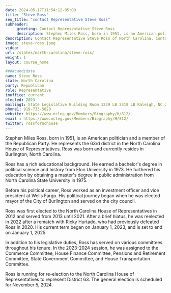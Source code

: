```yaml
---
date: 2024-05-17T11:54:12-05:00
title: "Steve Ross"
seo_title: "contact Representative Steve Ross"
subheader:
     greeting: Contact Representative Steve Ross
     description: Stephen Miles Ross, born in 1951, is an American politician and a member of the Republican Party. He represents the 63rd district in the North Carolina House of Representatives. Ross was born and currently resides in Burlington, North Carolina.
description: Contact Representative Steve Ross of North Carolina. Contact information for Steve Ross includes email address, phone number, and mailing address.
image: steve-ross.jpeg
video:
url: /states/north-carolina/steve-ross/
weight: 1
layout: course_home

####candidate
name: Steve Ross
state: North Carolina
party: Republican
role: Representative
inoffice: current
elected: 2023
mailing1: State Legislative Building Room 1229 LB 2319 LB Raleigh, NC 27601-1096
phone1: 919-733-5820
website: https://www.ncleg.gov/Members/Biography/H/812/
email : https://www.ncleg.gov/Members/Biography/H/812/
twitter: rossfornchouse
---
```

Stephen Miles Ross, born in 1951, is an American politician and a member of the Republican Party. He represents the 63rd district in the North Carolina House of Representatives. Ross was born and currently resides in Burlington, North Carolina.

Ross has a rich educational background. He earned a bachelor's degree in political science and history from Elon University in 1973. He furthered his education by obtaining a master's degree in public administration from North Carolina State University in 1975.

Before his political career, Ross worked as an investment officer and vice president at Wells Fargo. His political journey began when he was elected mayor of the City of Burlington and served on the city council.

Ross was first elected to the North Carolina House of Representatives in 2012 and served from 2013 until 2021. After a brief hiatus, he was reelected in 2022 after a rematch with Ricky Hurtado, who had previously defeated Ross in 2020. His current term began on January 1, 2023, and is set to end on January 1, 2025.

In addition to his legislative duties, Ross has served on various committees throughout his tenure. In the 2023-2024 session, he was assigned to the Commerce Committee, House Finance Committee, Pensions and Retirement Committee, State Government Committee, and House Transportation Committee.

Ross is running for re-election to the North Carolina House of Representatives to represent District 63. The general election is scheduled for November 5, 2024.

